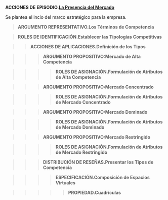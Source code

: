 **ACCIONES DE EPISODIO.[La Presencia del Mercado](https://github.com/carlosmenaj/CiberLenguaje.L-neas-Argumentales/wiki/Home/_edit)**   

Se plantea el incio del marco estratégico para la empresa.
>**ARGUMENTO REPRESENTATIVO.Los Términos de Competencia**

>**ROLES DE IDENTIFICACIÓN.Establecer las Tipologías Competitivas**

>>**ACCIONES DE APLICACIONES.Definición de los Tipos**

>>>**ARGUMENTO PROPOSITIVO:Mercado de Alta Competencia**
 
>>>>**ROLES DE ASIGNACIÓN.Formulación de Atributos de Alta Competencia**
    
>>>**ARGUMENTO PROPOSITIVO:Mercado Concentrado**
   
>>>>**ROLES DE ASIGNACIÓN.Formulación de Atributos de Mercado Concentrado**
      
>>>**ARGUMENTO PROPOSITIVO:Mercado Dominado**
    
>>>>**ROLES DE ASIGNACIÓN.Formulación de Atributos de Mercado Dominado**
    
>>>**ARGUMENTO PROPOSITIVO:Mercado Restringido**

>>>>**ROLES DE ASIGNACIÓN.Formulación de Atributos de Mercado Restringido**

>>>**DISTRIBUCIÓN DE RESEÑAS.Presentar los Tipos de Competencia**
  
>>>>**ESPECIFICACIÓN.Composición de Espacios Virtuales**

>>>>>**PROPIEDAD.Cuadrículas**  
